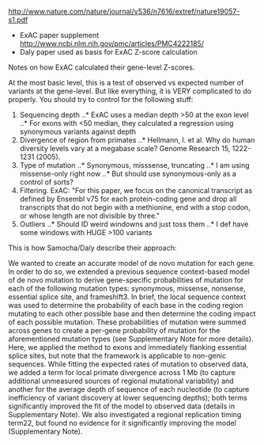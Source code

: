 http://www.nature.com/nature/journal/v536/n7616/extref/nature19057-s1.pdf
- ExAC paper supplement
http://www.ncbi.nlm.nih.gov/pmc/articles/PMC4222185/
- Daly paper used as basis for ExAC Z-score calculation

Notes on how ExAC calculated their gene-level Z-scores.

At the most basic level, this is a test of observed vs expected number of variants at the gene-level. 
But like everything, it is VERY complicated to do properly. You should try to control for the following stuff:
1. Sequencing depth
..* ExAC uses a median depth >50 at the exon level
..* For exons with <50 median, they calculated a regression using synonymous variants against depth
2. Divergence of region from primates
..* Hellmann, I. et al. Why do human diversity levels vary at a megabase scale? Genome Research 15, 1222- 1231 (2005).
3. Type of mutation
..* Synonymous, misssense, truncating
..* I am using missense-only right now
..* But should use synonymous-only as a control of sorts?
4. Filtering. ExAC: "For this paper, we focus on the canonical transcript as defined by Ensembl v75 for each protein-coding gene and drop all transcripts that do not begin with a methionine, end with a stop codon, or whose length are not divisible by three."
5. Outliers
..* Should ID weird windowns and just toss them
..* I def have some windows with HUGE >100 variants

This is how Samocha/Daly describe their approach:

We wanted to create an accurate model of de novo mutation for each gene. In order to do so, we extended a previous sequence context-based model of de novo mutation to derive gene-specific probabilities of mutation for each of the following mutation types: synonymous, missense, nonsense, essential splice site, and frameshift3. In brief, the local sequence context was used to determine the probability of each base in the coding region mutating to each other possible base and then determine the coding impact of each possible mutation. These probabilities of mutation were summed across genes to create a per-gene probability of mutation for the aforementioned mutation types (see Supplementary Note for more details). Here, we applied the method to exons and immediately flanking essential splice sites, but note that the framework is applicable to non-genic sequences. While fitting the expected rates of mutation to observed data, we added a term for local primate divergence across 1 Mb (to capture additional unmeasured sources of regional mutational variability) and another for the average depth of sequence of each nucleotide (to capture inefficiency of variant discovery at lower sequencing depths); both terms significantly improved the fit of the model to observed data (details in Supplementary Note). We also investigated a regional replication timing term22, but found no evidence for it significantly improving the model (Supplementary Note).


